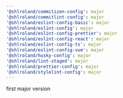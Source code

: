 ```yaml
---
'@shlroland/commitizen-config': major
'@shlroland/commitlint-config': major
'@shlroland/eslint-config-basic': major
'@shlroland/eslint-config': major
'@shlroland/eslint-config-prettier': major
'@shlroland/eslint-config-react': major
'@shlroland/eslint-config-ts': major
'@shlroland/eslint-config-vue': major
'@shlroland/husky-config': major
'@shlroland/lint-staged': major
'@shlroland/prettier-config': major
'@shlroland/stylelint-config': major
---
```


first major version
